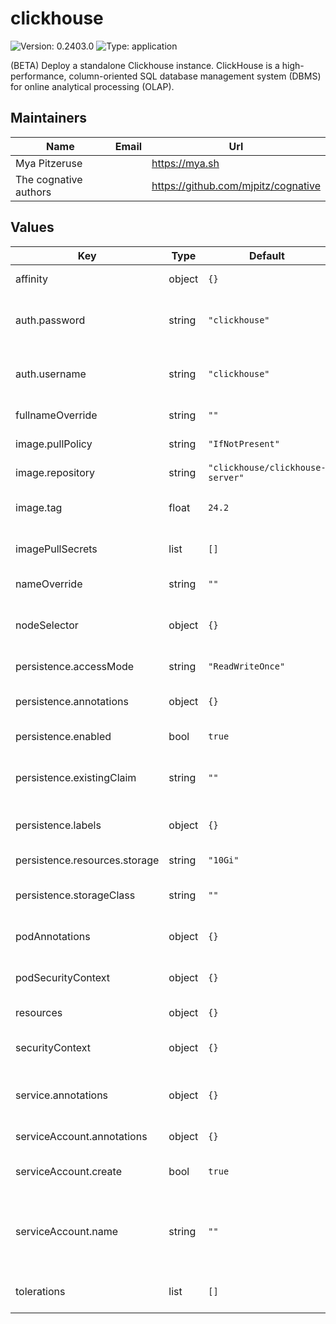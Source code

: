 # clickhouse

![Version: 0.2403.0](https://img.shields.io/badge/Version-0.2403.0-informational?style=flat-square) ![Type: application](https://img.shields.io/badge/Type-application-informational?style=flat-square)

(BETA) Deploy a standalone Clickhouse instance. ClickHouse is a high-performance, column-oriented SQL database
management system (DBMS) for online analytical processing (OLAP).

## Maintainers

| Name                  | Email | Url                                   |
| --------------------- | ----- | ------------------------------------- |
| Mya Pitzeruse         |       | <https://mya.sh>                      |
| The cognative authors |       | <https://github.com/mjpitz/cognative> |

## Values

| Key                           | Type   | Default                          | Description                                                                                                             |
| ----------------------------- | ------ | -------------------------------- | ----------------------------------------------------------------------------------------------------------------------- |
| affinity                      | object | `{}`                             | Specify affinity rules for the pods.                                                                                    |
| auth.password                 | string | `"clickhouse"`                   | Specify the password used to authenticate with the clickhouse cluster.                                                  |
| auth.username                 | string | `"clickhouse"`                   | Specify the username used to authenticate with the clickhouse cluster.                                                  |
| fullnameOverride              | string | `""`                             | Override the full name of the release.                                                                                  |
| image.pullPolicy              | string | `"IfNotPresent"`                 | The pull policy to use for the image.                                                                                   |
| image.repository              | string | `"clickhouse/clickhouse-server"` | The repository hosting the clickhouse image.                                                                            |
| image.tag                     | float  | `24.2`                           | Overrides the image tag whose default is the chart appVersion.                                                          |
| imagePullSecrets              | list   | `[]`                             | Specify the secret containing the registry credentials.                                                                 |
| nameOverride                  | string | `""`                             | Override the name of the release.                                                                                       |
| nodeSelector                  | object | `{}`                             | Specify the node selector used to control which nodes pods are deployed to.                                             |
| persistence.accessMode        | string | `"ReadWriteOnce"`                | Configure the access mode of the volume.                                                                                |
| persistence.annotations       | object | `{}`                             | Provide additional annotations to attach to the volume claim.                                                           |
| persistence.enabled           | bool   | `true`                           | Enable persistence for this deployment.                                                                                 |
| persistence.existingClaim     | string | `""`                             | Specify the name of an existing PersistentVolumeClaim to use.                                                           |
| persistence.labels            | object | `{}`                             | Provide additional labels to attach to the volume claim.                                                                |
| persistence.resources.storage | string | `"10Gi"`                         | Specify the size of the volume.                                                                                         |
| persistence.storageClass      | string | `""`                             | Specify the storage class that should provision this claim.                                                             |
| podAnnotations                | object | `{}`                             | Annotations to add to the pod, typically used for assume roles.                                                         |
| podSecurityContext            | object | `{}`                             | Specify the security context for the entire pod.                                                                        |
| resources                     | object | `{}`                             | Specify the resources for the pod.                                                                                      |
| securityContext               | object | `{}`                             | Specify the security context for the `redis-raft` container.                                                            |
| service.annotations           | object | `{}`                             | Annotations to add to the service, typically used for ingress control.                                                  |
| serviceAccount.annotations    | object | `{}`                             | Annotations to add to the service account.                                                                              |
| serviceAccount.create         | bool   | `true`                           | Specifies whether a service account should be created.                                                                  |
| serviceAccount.name           | string | `""`                             | The name of the service account to use. If not set and create is true, a name is generated using the fullname template. |
| tolerations                   | list   | `[]`                             | Specify taints that the pods are willing to tolerate.                                                                   |
